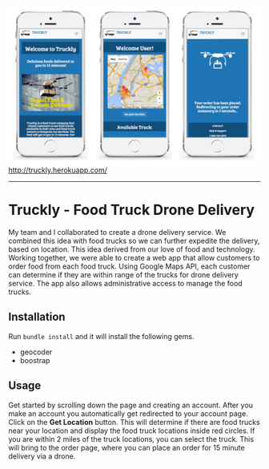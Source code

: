 ![Truckly Screenshot 1](/app/assets/images/truckly_promo1.jpg)
http://truckly.herokuapp.com/
***


# Truckly - Food Truck Drone Delivery
My team and I collaborated to create a drone delivery service. We combined this idea with food trucks so we can further expedite the delivery, based on location. This idea derived from our love of food and technology. Working together, we were able to create a web app that allow customers to order food from each food truck. Using Google Maps API, each customer can determine if they are within range of the trucks for drone delivery service. The app also allows administrative access to manage the food trucks.

## Installation
Run `bundle install` and it will install the following gems.

* geocoder
* boostrap

## Usage
Get started by scrolling down the page and creating an account. After you make an account you automatically get redirected to your account page. Click on the **Get Location** button. This will determine if there are food trucks near your location and display the food truck locations inside red circles. If you are within 2 miles of the truck locations, you can select the truck. This will bring to the order page, where you can place an order for 15 minute delivery via a drone.
